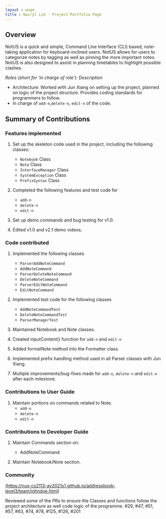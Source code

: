 ```yaml
---
layout : page
title : Nazryl Lim - Project Portfolio Page
---
```


## Overview
NotUS is a quick and simple, Command Line Interface (CLI) based, note-taking application for keyboard-inclined users. NotUS allows for users to categorize notes by tagging as well as pinning the more important notes. NotUS is also designed to assist in planning timetables to highlight possible clashes.

*Roles (short for ‘in charge of role’): Description*

- Architecture: Worked with Jun Xiang on setting up the project, planned on logic of the project structure. Provides coding standards for programmers to follow.
- In charge of `add-n`,`delete-n`, `edit-n` of the code.

## Summary of Contributions

### Features implemented

1. Set up the skeleton code used in the project, including the following classes:
    * `Notebook` Class
    * `Note` Class
    * `InterfaceManager` Class
    * `SystemException` Class
    * `PrefixSyntax` Class
    
1. Completed the following features and test code for
    * `add-n`
    * `delete-n`
    * `edit-n`
    
1. Set up demo commands and bug testing for v1.0.
1. Edited v1.0 and v2.1 demo videos.

### Code contributed

1. Implemented the following classes
    * `ParserAddNoteCommand`
    * `AddNoteCommand`
    * `ParserDeleteNoteCommand`
    * `DeleteNoteCommand`
    * `ParserEditNoteCommand`
    * `EditNoteCommand`
    
1. Implemented test code for the following classes
    * `AddNoteCommandTest`
    * `DeleteNoteCommandTest`
    * `ParserManagerTest`
    
1. Maintained Notebook and Note classes.
    
1. Created inputContent() function for `add-n` and `edit-n`

1. Added formatNote method into the Formatter class.
    
1. Implemented prefix handling method used in all Parser classes with Jun Xiang.

1. Multiple improvements/bug-fixes made for `add-n`, `delete-n` and `edit-n` after each milestone.

### Contributions to User Guide

1. Maintain portions on commands related to Note.
    * `add-n`
    * `delete-n`
    * `edit-n`

### Contributions to Developer Guide

1. Maintain Commands section on:
    * AddNoteCommand
    
1. Maintain Notebook/Note section.

### Community
(https://nus-cs2113-ay2021s1.github.io/addressbook-level3/team/johndoe.html)

Reviewed some of the PRs to ensure the Classes and functions follow the project architecture as well code logic of the programme.
#29, #47, #51, #57, #63, #74, #78, #125, #126, #201
